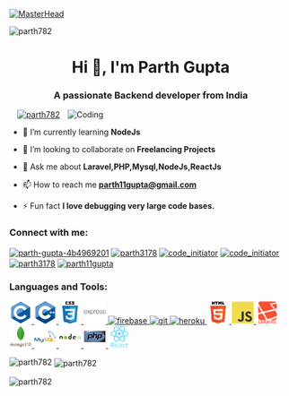 
[![MasterHead](https://media.giphy.com/media/ZVik7pBtu9dNS/giphy.gif)](https://www.fiverr.com/parthgupta795?up_rollout=true)
<p align="left"> <img src="https://komarev.com/ghpvc/?username=parth782&label=Profile%20views&color=0e75b6&style=flat" alt="parth782" /> </p>



<h1 align="center">Hi 👋, I'm Parth Gupta</h1>
<h3 align="center">A passionate Backend developer from India</h3>
<img align="right" alt="Coding" width="400" src="https://www.simform.com/wp-content/uploads/2021/02/Laravel-vs-Nodejs-preview-1.png">



<p align="center"> <a href="https://github.com/ryo-ma/github-profile-trophy"><img src="https://github-profile-trophy.vercel.app/?username=parth782&theme=radical&row=2&column=3" alt="parth782" /></a> </p>

- 🌱 I’m currently learning **NodeJs**

- 👯 I’m looking to collaborate on **Freelancing Projects**

- 💬 Ask me about **Laravel,PHP,Mysql,NodeJs,ReactJs**

- 📫 How to reach me **parth11gupta@gmail.com**

- ⚡ Fun fact **I love debugging very large code bases.**

<h3 align="left">Connect with me:</h3>
<p align="left">
<a href="https://linkedin.com/in/parth-gupta-4b4969201" target="blank"><img align="center" src="https://raw.githubusercontent.com/rahuldkjain/github-profile-readme-generator/master/src/images/icons/Social/linked-in-alt.svg" alt="parth-gupta-4b4969201" height="30" width="40" /></a>
<a href="https://www.codechef.com/users/parth3178" target="blank"><img align="center" src="https://cdn.jsdelivr.net/npm/simple-icons@3.1.0/icons/codechef.svg" alt="parth3178" height="30" width="40" /></a>
<a href="https://www.hackerrank.com/code_initiator" target="blank"><img align="center" src="https://raw.githubusercontent.com/rahuldkjain/github-profile-readme-generator/master/src/images/icons/Social/hackerrank.svg" alt="code_initiator" height="30" width="40" /></a>
<a href="https://codeforces.com/profile/code_initiator" target="blank"><img align="center" src="https://raw.githubusercontent.com/rahuldkjain/github-profile-readme-generator/master/src/images/icons/Social/codeforces.svg" alt="code_initiator" height="30" width="40" /></a>
<a href="https://www.leetcode.com/parth3178" target="blank"><img align="center" src="https://raw.githubusercontent.com/rahuldkjain/github-profile-readme-generator/master/src/images/icons/Social/leet-code.svg" alt="parth3178" height="30" width="40" /></a>
<a href="https://auth.geeksforgeeks.org/user/parth11gupta" target="blank"><img align="center" src="https://raw.githubusercontent.com/rahuldkjain/github-profile-readme-generator/master/src/images/icons/Social/geeks-for-geeks.svg" alt="parth11gupta" height="30" width="40" /></a>
</p>

<h3 align="left">Languages and Tools:</h3>
<p align="left"> <a href="https://www.cprogramming.com/" target="_blank" rel="noreferrer"> <img src="https://raw.githubusercontent.com/devicons/devicon/master/icons/c/c-original.svg" alt="c" width="40" height="40"/> </a> <a href="https://www.w3schools.com/cpp/" target="_blank" rel="noreferrer"> <img src="https://raw.githubusercontent.com/devicons/devicon/master/icons/cplusplus/cplusplus-original.svg" alt="cplusplus" width="40" height="40"/> </a> <a href="https://www.w3schools.com/css/" target="_blank" rel="noreferrer"> <img src="https://raw.githubusercontent.com/devicons/devicon/master/icons/css3/css3-original-wordmark.svg" alt="css3" width="40" height="40"/> </a> <a href="https://expressjs.com" target="_blank" rel="noreferrer"> <img src="https://raw.githubusercontent.com/devicons/devicon/master/icons/express/express-original-wordmark.svg" alt="express" width="40" height="40"/> </a> <a href="https://firebase.google.com/" target="_blank" rel="noreferrer"> <img src="https://www.vectorlogo.zone/logos/firebase/firebase-icon.svg" alt="firebase" width="40" height="40"/> </a> <a href="https://git-scm.com/" target="_blank" rel="noreferrer"> <img src="https://www.vectorlogo.zone/logos/git-scm/git-scm-icon.svg" alt="git" width="40" height="40"/> </a> <a href="https://heroku.com" target="_blank" rel="noreferrer"> <img src="https://www.vectorlogo.zone/logos/heroku/heroku-icon.svg" alt="heroku" width="40" height="40"/> </a> <a href="https://www.w3.org/html/" target="_blank" rel="noreferrer"> <img src="https://raw.githubusercontent.com/devicons/devicon/master/icons/html5/html5-original-wordmark.svg" alt="html5" width="40" height="40"/> </a> <a href="https://developer.mozilla.org/en-US/docs/Web/JavaScript" target="_blank" rel="noreferrer"> <img src="https://raw.githubusercontent.com/devicons/devicon/master/icons/javascript/javascript-original.svg" alt="javascript" width="40" height="40"/> </a> <a href="https://laravel.com/" target="_blank" rel="noreferrer"> <img src="https://raw.githubusercontent.com/devicons/devicon/master/icons/laravel/laravel-plain-wordmark.svg" alt="laravel" width="40" height="40"/> </a> <a href="https://www.mongodb.com/" target="_blank" rel="noreferrer"> <img src="https://raw.githubusercontent.com/devicons/devicon/master/icons/mongodb/mongodb-original-wordmark.svg" alt="mongodb" width="40" height="40"/> </a> <a href="https://www.mysql.com/" target="_blank" rel="noreferrer"> <img src="https://raw.githubusercontent.com/devicons/devicon/master/icons/mysql/mysql-original-wordmark.svg" alt="mysql" width="40" height="40"/> </a> <a href="https://nodejs.org" target="_blank" rel="noreferrer"> <img src="https://raw.githubusercontent.com/devicons/devicon/master/icons/nodejs/nodejs-original-wordmark.svg" alt="nodejs" width="40" height="40"/> </a> <a href="https://www.php.net" target="_blank" rel="noreferrer"> <img src="https://raw.githubusercontent.com/devicons/devicon/master/icons/php/php-original.svg" alt="php" width="40" height="40"/> </a> <a href="https://reactjs.org/" target="_blank" rel="noreferrer"> <img src="https://raw.githubusercontent.com/devicons/devicon/master/icons/react/react-original-wordmark.svg" alt="react" width="40" height="40"/> </a> </p>

<p><img align="left" src="https://github-readme-stats.vercel.app/api/top-langs?username=parth782&show_icons=true&locale=en&layout=compact&theme=radical" alt="parth782" /></p>

<p>&nbsp;<img align="center" src="https://github-readme-stats.vercel.app/api?username=parth782&show_icons=true&locale=en&theme=radical" alt="parth782" /></p>

<p><img align="center" src="https://github-readme-streak-stats.herokuapp.com/?user=parth782&theme=radical" alt="parth782" /></p>
